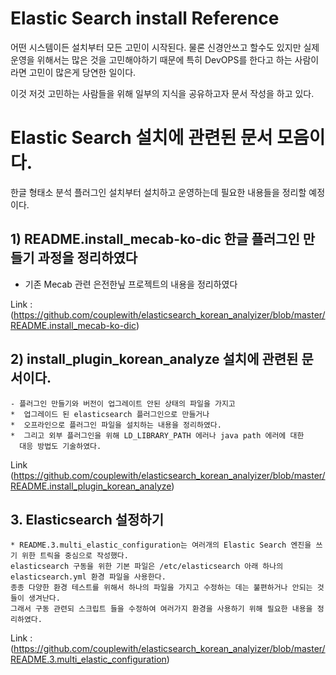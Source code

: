 
# Elastic Search  install Reference

 어떤 시스템이든 설치부터 모든 고민이 시작된다.
 물론 신경안쓰고 할수도 있지만 실제 운영을 위해서는 많은 것을 고민해야하기 때문에
 특히 DevOPS를 한다고 하는 사람이라면 고민이 많은게 당연한 일이다.
  
 이것 저것 고민하는 사람들을 위해 일부의 지식을 공유하고자 문서 작성을 하고 있다.

# Elastic Search 설치에 관련된 문서 모음이다.

   한글 형태소 분석 플러그인 설치부터
   설치하고 운영하는데 필요한 내용들을 정리할 예정이다.
	
##  1)  README.install_mecab-ko-dic 한글 플러그인 만들기 과정을 정리하였다

   * 기존 Mecab 관련 은전한닢 프로젝트의 내용을 정리하였다
	
   Link : (https://github.com/couplewith/elasticsearch_korean_analyizer/blob/master/README.install_mecab-ko-dic)


## 2) install_plugin_korean_analyze 설치에 관련된 문서이다.

    - 플러그인 만들기와 버전이 업그레이트 안된 상태의 파일을 가지고 
    *  업그레이드 된 elasticsearch 플러그인으로 만들거나 
    *  오프라인으로 플러그인 파일을 설치하는 내용을 정리하였다.
    *  그리고 외부 플러그인을 위해 LD_LIBRARY_PATH 에러나 java path 에러에 대한 
      대응 방법도 기술하였다.	  
  
   Link (https://github.com/couplewith/elasticsearch_korean_analyizer/blob/master/README.install_plugin_korean_analyze)
   


## 3. Elasticsearch 설정하기

	* README.3.multi_elastic_configuration는 여러개의 Elastic Search 엔진을 쓰기 위한 트릭을 중심으로 작성했다.
	elasticsearch 구동을 위한 기본 파일은 /etc/elasticsearch 아래 하나의 elasticsearch.yml 환경 파일을 사용한다.
	종종 다양한 환경 테스트를 위해서 하나의 파일을 가지고 수정하는 데는 불편하거나 안되는 것들이 생겨난다.
	그래서 구동 관련되 스크립트 들을 수정하여 여러가지 환경을 사용하기 위해 필요한 내용을 정리하였다.
  
   Link : (https://github.com/couplewith/elasticsearch_korean_analyizer/blob/master/README.3.multi_elastic_configuration)
